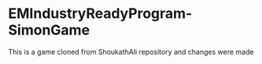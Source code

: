 # EMIndustryReadyProgram-SimonGame
This is a game cloned from ShoukathAli repository and changes were made
